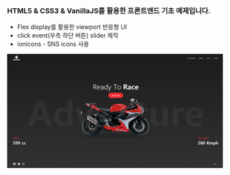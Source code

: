 ### HTML5 & CSS3 & VanillaJS를 활용한 프론트엔드 기초 예제입니다.
- Flex display를 활용한 viewport 반응형 UI
- click event(우측 하단 버튼) slider 제작
- ionicons - SNS icons 사용

![image-20221112181359802](README.assets/image-20221112181359802.png)
